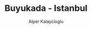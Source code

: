 ---
layout: amp
title: "Buyukada - Istanbul"
author: "Alper Kalaycioglu"
categories: whereiwork
tags: [documentation]
image: buyukada_amp.jpg
location:
  latitude: 40.874375
  longitude: 29.128208
---